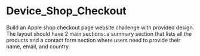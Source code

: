 # Device_Shop_Checkout
Build an Apple shop checkout page website challenge with provided design. The layout should have 2 main sections: a summary section that lists all the products and a contact form section where users need to provide their name, email, and country.

